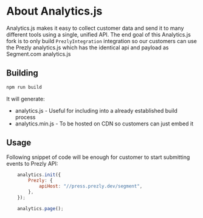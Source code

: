 # About Analytics.js

Analytics.js makes it easy to collect customer data and send it to many different tools using a single, unified API.
The end goal of this Analytics.js fork is to only build `PrezlyIntegration` integration so our customers can use the Prezly analytics.js which has the identical api and payload as Segment.com analytics.js

## Building
```js
npm run build
```

It will generate:
- analytics.js - Useful for including into a already established build process
- analytics.min.js - To be hosted on CDN so customers can just embed it

## Usage

Following snippet of code will be enough for customer to start submitting events to Prezly API:

```js
    analytics.init({
        Prezly: {
            apiHost: "//press.prezly.dev/segment",
        },
    });

    analytics.page();
```

